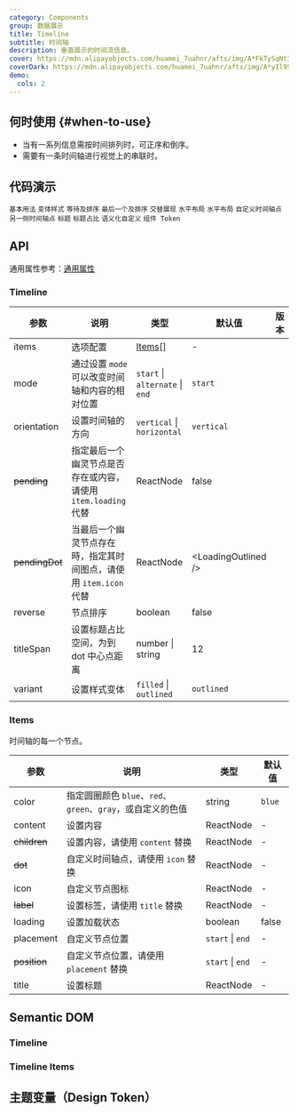 ```yaml
---
category: Components
group: 数据展示
title: Timeline
subtitle: 时间轴
description: 垂直展示的时间流信息。
cover: https://mdn.alipayobjects.com/huamei_7uahnr/afts/img/A*FkTySqNt3sYAAAAAAAAAAAAADrJ8AQ/original
coverDark: https://mdn.alipayobjects.com/huamei_7uahnr/afts/img/A*yIl9S4hAIBcAAAAAAAAAAAAADrJ8AQ/original
demo:
  cols: 2
---
```


## 何时使用 {#when-to-use}

- 当有一系列信息需按时间排列时，可正序和倒序。
- 需要有一条时间轴进行视觉上的串联时。

## 代码演示

<!-- prettier-ignore -->
<code src="./demo/basic.tsx">基本用法</code>
<code src="./demo/variant.tsx">变体样式</code>
<code src="./demo/pending.tsx">等待及排序</code>
<code src="./demo/pending-legacy.tsx" debug>最后一个及排序</code>
<code src="./demo/alternate.tsx">交替展现</code>
<code src="./demo/horizontal.tsx">水平布局</code>
<code src="./demo/horizontal-debug.tsx" debug>水平布局</code>
<code src="./demo/custom.tsx">自定义时间轴点</code>
<code src="./demo/end.tsx">另一侧时间轴点</code>
<code src="./demo/title.tsx">标题</code>
<code src="./demo/title-span.tsx">标题占比</code>
<code src="./demo/semantic.tsx">语义化自定义</code>
<code src="./demo/component-token.tsx" debug>组件 Token</code>

## API

通用属性参考：[通用属性](/docs/react/common-props)

### Timeline

| 参数 | 说明 | 类型 | 默认值 | 版本 |
| --- | --- | --- | --- | --- |
| items | 选项配置 | [Items](#Items)[] | - |  |
| mode | 通过设置 `mode` 可以改变时间轴和内容的相对位置 | `start` \| `alternate` \| `end` | `start` |  |
| orientation | 设置时间轴的方向 | `vertical` \| `horizontal` | `vertical` |  |
| ~~pending~~ | 指定最后一个幽灵节点是否存在或内容，请使用 `item.loading` 代替 | ReactNode | false |  |
| ~~pendingDot~~ | 当最后一个幽灵节点存在時，指定其时间图点，请使用 `item.icon` 代替 | ReactNode | &lt;LoadingOutlined /&gt; |  |
| reverse | 节点排序 | boolean | false |  |
| titleSpan | 设置标题占比空间，为到 dot 中心点距离 <InlinePopover previewURL="https://mdn.alipayobjects.com/huamei_7uahnr/afts/img/A*1NJISa7bpqgAAAAAR5AAAAgAerJ8AQ/original"></InlinePopover> | number \| string | 12 |  |
| variant | 设置样式变体 | `filled` \| `outlined` | `outlined` |  |

### Items

时间轴的每一个节点。

| 参数 | 说明 | 类型 | 默认值 |
| --- | --- | --- | --- |
| color | 指定圆圈颜色 `blue`、`red`、`green`、`gray`，或自定义的色值 | string | `blue` |
| content | 设置内容 | ReactNode | - |
| ~~children~~ | 设置内容，请使用 `content` 替换 | ReactNode | - |
| ~~dot~~ | 自定义时间轴点，请使用 `icon` 替换 | ReactNode | - |
| icon | 自定义节点图标 | ReactNode | - |
| ~~label~~ | 设置标签，请使用 `title` 替换 | ReactNode | - |
| loading | 设置加载状态 | boolean | false |
| placement | 自定义节点位置 | `start` \| `end` | - |
| ~~position~~ | 自定义节点位置，请使用 `placement` 替换 | `start` \| `end` | - |
| title | 设置标题 | ReactNode | - |

## Semantic DOM

### Timeline

<code src="./demo/_semantic.tsx" simplify="true"></code>

### Timeline Items

<code src="./demo/_semantic_items.tsx" simplify="true"></code>

## 主题变量（Design Token）

<ComponentTokenTable component="Timeline"></ComponentTokenTable>
